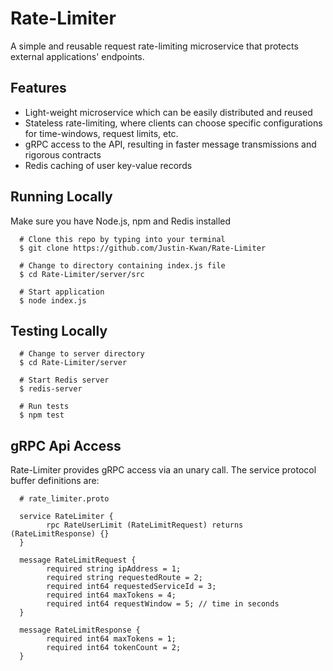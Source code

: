 # Rate-Limiter

A simple and reusable request rate-limiting microservice that protects external applications' endpoints.

## Features
- Light-weight microservice which can be easily distributed and reused
- Stateless rate-limiting, where clients can choose specific configurations for time-windows, request limits, etc.
- gRPC access to the API, resulting in faster message transmissions and rigorous contracts
- Redis caching of user key-value records

## Running Locally

Make sure you have Node.js, npm and Redis installed

      # Clone this repo by typing into your terminal
      $ git clone https://github.com/Justin-Kwan/Rate-Limiter
      
      # Change to directory containing index.js file
      $ cd Rate-Limiter/server/src
      
      # Start application
      $ node index.js
      
## Testing Locally
      
      # Change to server directory
      $ cd Rate-Limiter/server
      
      # Start Redis server 
      $ redis-server
      
      # Run tests
      $ npm test
      
 ## gRPC Api Access
 
 Rate-Limiter provides gRPC access via an unary call. The service protocol buffer definitions are:
 
      # rate_limiter.proto
 
      service RateLimiter {
            rpc RateUserLimit (RateLimitRequest) returns (RateLimitResponse) {}
      }

      message RateLimitRequest {
            required string ipAddress = 1;
            required string requestedRoute = 2;
            required int64 requestedServiceId = 3;
            required int64 maxTokens = 4;
            required int64 requestWindow = 5; // time in seconds
      }

      message RateLimitResponse {
            required int64 maxTokens = 1;
            required int64 tokenCount = 2;
      }

 
 
 
 
      
